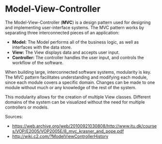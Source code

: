 # Model-View-Controller
The Model-View-Controller (**MVC**) is a design pattern used for designing and implementing user-interface systems. The MVC pattern works by separating three interconnected pieces of an application: 
  
  - **Model:** The Model performs all of the business logic, as well as interfaces with the data store.
  - **View:** The View displays data and accepts user input.
  - **Controller:** The controller handles the user input, and controls the workflow of the software. 

When building large, interconnected software systems, modularity is key. The MVC pattern facilitates understanding and modifying each module, since each module covers a specific domain. Changes can be made to one module without much or any knowledge of the rest of the system.

This modularity allows for the creation of multiple View classes. Different domains of the system can be visualized without the need for multiple controllers or models.

Sources:  
*  https://web.archive.org/web/20100921030808/http://www.itu.dk/courses/VOP/E2005/VOP2005E/8_mvc_krasner_and_pope.pdf 
*  http://wiki.c2.com/?ModelViewControllerHistory
